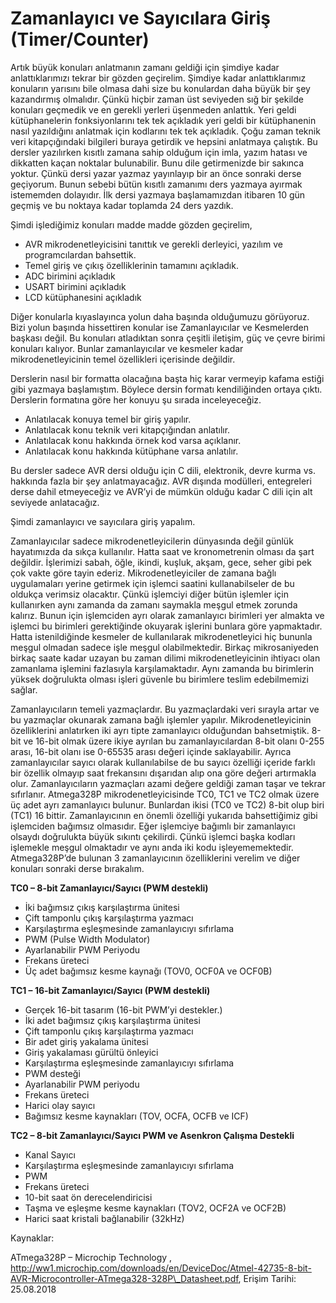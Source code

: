 # Zamanlayıcı ve Sayıcılara Giriş \(Timer/Counter\)

Artık büyük konuları anlatmanın zamanı geldiği için şimdiye kadar anlattıklarımızı tekrar bir gözden geçirelim. Şimdiye kadar anlattıklarımız konuların yarısını bile olmasa dahi size bu konulardan daha büyük bir şey kazandırmış olmalıdır. Çünkü hiçbir zaman üst seviyeden sığ bir şekilde konuları geçmedik ve en gerekli yerleri üşenmeden anlattık. Yeri geldi kütüphanelerin fonksiyonlarını tek tek açıkladık yeri geldi bir kütüphanenin nasıl yazıldığını anlatmak için kodlarını tek tek açıkladık. Çoğu zaman teknik veri kitapçığındaki bilgileri buraya getirdik ve hepsini anlatmaya çalıştık.  Bu dersler yazılırken kısıtlı zamana sahip olduğum için imla, yazım hatası ve dikkatten kaçan noktalar bulunabilir. Bunu dile getirmenizde bir sakınca yoktur. Çünkü dersi yazar yazmaz yayınlayıp bir an önce sonraki derse geçiyorum. Bunun sebebi bütün kısıtlı zamanımı ders yazmaya ayırmak istememden dolayıdır. İlk dersi yazmaya başlamamızdan itibaren 10 gün geçmiş ve bu noktaya kadar toplamda 24 ders yazdık.

Şimdi işlediğimiz konuları madde madde gözden geçirelim,

* AVR mikrodenetleyicisini tanıttık ve gerekli derleyici, yazılım ve programcılardan bahsettik.
* Temel giriş ve çıkış özelliklerinin tamamını açıkladık.
* ADC birimini açıkladık
* USART birimini açıkladık
* LCD kütüphanesini açıkladık

Diğer konularla kıyaslayınca yolun daha başında olduğumuzu görüyoruz. Bizi yolun başında hissettiren konular ise Zamanlayıcılar ve Kesmelerden başkası değil. Bu konuları atladıktan sonra çeşitli iletişim, güç ve çevre birimi konuları kalıyor. Bunlar zamanlayıcılar ve kesmeler kadar mikrodenetleyicinin temel özellikleri içerisinde değildir.

Derslerin nasıl bir formatta olacağına başta hiç karar vermeyip kafama estiği gibi yazmaya başlamıştım. Böylece dersin formatı kendiliğinden ortaya çıktı. Derslerin formatına göre her konuyu şu sırada inceleyeceğiz.

* Anlatılacak konuya temel bir giriş yapılır.
* Anlatılacak konu teknik veri kitapçığından anlatılır.
* Anlatılacak konu hakkında örnek kod varsa açıklanır.
* Anlatılacak konu hakkında kütüphane varsa anlatılır.

Bu dersler sadece AVR dersi olduğu için C dili, elektronik, devre kurma vs. hakkında fazla bir şey anlatmayacağız. AVR dışında modülleri, entegreleri derse dahil etmeyeceğiz ve AVR’yi de mümkün olduğu kadar C dili için alt seviyede anlatacağız.

Şimdi zamanlayıcı ve sayıcılara giriş yapalım.

Zamanlayıcılar sadece mikrodenetleyicilerin dünyasında değil günlük hayatımızda da sıkça kullanılır. Hatta saat ve kronometrenin olması da şart değildir. İşlerimizi sabah, öğle, ikindi, kuşluk, akşam, gece, seher gibi pek çok vakte göre tayin ederiz. Mikrodenetleyiciler de zamana bağlı uygulamaları yerine getirmek için işlemci saatini kullanabilseler de bu oldukça verimsiz olacaktır. Çünkü işlemciyi diğer bütün işlemler için kullanırken aynı zamanda da zamanı saymakla meşgul etmek zorunda kalırız. Bunun için işlemciden ayrı olarak zamanlayıcı birimleri yer almakta ve işlemci bu birimleri gerektiğinde okuyarak işlerini bunlara göre yapmaktadır. Hatta istenildiğinde kesmeler de kullanılarak mikrodenetleyici hiç bununla meşgul olmadan sadece işle meşgul olabilmektedir. Birkaç mikrosaniyeden birkaç saate kadar uzayan bu zaman dilimi mikrodenetleyicinin ihtiyacı olan zamanlama işlemini fazlasıyla karşılamaktadır. Aynı zamanda bu birimlerin yüksek doğrulukta olması işleri güvenle bu birimlere teslim edebilmemizi sağlar.

Zamanlayıcıların temeli yazmaçlardır. Bu yazmaçlardaki veri sırayla artar ve bu yazmaçlar okunarak zamana bağlı işlemler yapılır. Mikrodenetleyicinin özelliklerini anlatırken iki ayrı tipte zamanlayıcı olduğundan bahsetmiştik. 8-bit ve 16-bit olmak üzere ikiye ayrılan bu zamanlayıcılardan 8-bit olanı 0-255 arası, 16-bit olanı ise 0-65535 arası değeri içinde saklayabilir. Ayrıca zamanlayıcılar sayıcı olarak kullanılabilse de bu sayıcı özelliği içeride farklı bir özellik olmayıp saat frekansını dışarıdan alıp ona göre değeri artırmakla olur. Zamanlayıcıların yazmaçları azami değere geldiği zaman taşar ve tekrar sıfırlanır. Atmega328P mikrodenetleyicisinde TC0, TC1 ve TC2 olmak üzere üç adet ayrı zamanlayıcı bulunur. Bunlardan ikisi \(TC0 ve TC2\) 8-bit olup biri \(TC1\) 16 bittir. Zamanlayıcının en önemli özelliği yukarıda bahsettiğimiz gibi işlemciden bağımsız olmasıdır. Eğer işlemciye bağımlı bir zamanlayıcı olsaydı doğrulukta büyük sıkıntı çekilirdi. Çünkü işlemci başka kodları işlemekle meşgul olmaktadır ve aynı anda iki kodu işleyememektedir. Atmega328P’de bulunan 3 zamanlayıcının özelliklerini verelim ve diğer konuları sonraki derse bırakalım.

**TC0 – 8-bit Zamanlayıcı/Sayıcı \(PWM destekli\)**

* İki bağımsız çıkış karşılaştırma ünitesi
* Çift tamponlu çıkış karşılaştırma yazmacı
* Karşılaştırma eşleşmesinde zamanlayıcıyı sıfırlama
* PWM \(Pulse Width Modulator\)
* Ayarlanabilir PWM Periyodu
* Frekans üreteci
* Üç adet bağımsız kesme kaynağı \(TOV0, OCF0A ve OCF0B\)

**TC1 – 16-bit Zamanlayıcı/Sayıcı \(PWM destekli\)**

* Gerçek 16-bit tasarım \(16-bit PWM’yi destekler.\)
* İki adet bağımsız çıkış karşılaştırma ünitesi
* Çift tamponlu çıkış karşılaştırma yazmacı
* Bir adet giriş yakalama ünitesi
* Giriş yakalaması gürültü önleyici
* Karşılaştırma eşleşmesinde zamanlayıcıyı sıfırlama
* PWM desteği
* Ayarlanabilir PWM periyodu
* Frekans üreteci
* Harici olay sayıcı
* Bağımsız kesme kaynakları \(TOV, OCFA, OCFB ve ICF\)

**TC2 – 8-bit Zamanlayıcı/Sayıcı PWM ve Asenkron Çalışma Destekli**

* Kanal Sayıcı
* Karşılaştırma eşleşmesinde zamanlayıcıyı sıfırlama
* PWM
* Frekans üreteci
* 10-bit saat ön derecelendiricisi
* Taşma ve eşleşme kesme kaynakları \(TOV2, OCF2A ve OCF2B\)
* Harici saat kristali bağlanabilir \(32kHz\)

Kaynaklar:

ATmega328P – Microchip Technology , http://ww1.microchip.com/downloads/en/DeviceDoc/Atmel-42735-8-bit-AVR-Microcontroller-ATmega328-328P\_Datasheet.pdf, Erişim Tarihi: 25.08.2018

